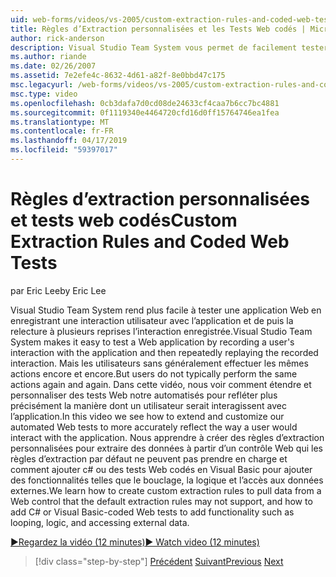 ```yaml
---
uid: web-forms/videos/vs-2005/custom-extraction-rules-and-coded-web-tests
title: Règles d’Extraction personnalisées et les Tests Web codés | Microsoft Docs
author: rick-anderson
description: Visual Studio Team System vous permet de facilement tester une application Web en enregistrant une interaction utilisateur avec l’application et de puis la relecture à plusieurs reprises le re...
ms.author: riande
ms.date: 02/26/2007
ms.assetid: 7e2efe4c-8632-4d61-a82f-8e0bbd47c175
msc.legacyurl: /web-forms/videos/vs-2005/custom-extraction-rules-and-coded-web-tests
msc.type: video
ms.openlocfilehash: 0cb3dafa7d0cd08de24633cf4caa7b6cc7bc4881
ms.sourcegitcommit: 0f1119340e4464720cfd16d0ff15764746ea1fea
ms.translationtype: MT
ms.contentlocale: fr-FR
ms.lasthandoff: 04/17/2019
ms.locfileid: "59397017"
---
```

# <a name="custom-extraction-rules-and-coded-web-tests"></a><span data-ttu-id="024f9-103">Règles d’extraction personnalisées et tests web codés</span><span class="sxs-lookup"><span data-stu-id="024f9-103">Custom Extraction Rules and Coded Web Tests</span></span>

<span data-ttu-id="024f9-104">par Eric Lee</span><span class="sxs-lookup"><span data-stu-id="024f9-104">by Eric Lee</span></span>

<span data-ttu-id="024f9-105">Visual Studio Team System rend plus facile à tester une application Web en enregistrant une interaction utilisateur avec l’application et de puis la relecture à plusieurs reprises l’interaction enregistrée.</span><span class="sxs-lookup"><span data-stu-id="024f9-105">Visual Studio Team System makes it easy to test a Web application by recording a user's interaction with the application and then repeatedly replaying the recorded interaction.</span></span> <span data-ttu-id="024f9-106">Mais les utilisateurs sans généralement effectuer les mêmes actions encore et encore.</span><span class="sxs-lookup"><span data-stu-id="024f9-106">But users do not typically perform the same actions again and again.</span></span> <span data-ttu-id="024f9-107">Dans cette vidéo, nous voir comment étendre et personnaliser des tests Web notre automatisés pour refléter plus précisément la manière dont un utilisateur serait interagissent avec l’application.</span><span class="sxs-lookup"><span data-stu-id="024f9-107">In this video we see how to extend and customize our automated Web tests to more accurately reflect the way a user would interact with the application.</span></span> <span data-ttu-id="024f9-108">Nous apprendre à créer des règles d’extraction personnalisées pour extraire des données à partir d’un contrôle Web qui les règles d’extraction par défaut ne peuvent pas prendre en charge et comment ajouter c# ou des tests Web codés en Visual Basic pour ajouter des fonctionnalités telles que le bouclage, la logique et l’accès aux données externes.</span><span class="sxs-lookup"><span data-stu-id="024f9-108">We learn how to create custom extraction rules to pull data from a Web control that the default extraction rules may not support, and how to add C# or Visual Basic-coded Web tests to add functionality such as looping, logic, and accessing external data.</span></span>

[<span data-ttu-id="024f9-109">&#9654;Regardez la vidéo (12 minutes)</span><span class="sxs-lookup"><span data-stu-id="024f9-109">&#9654; Watch video (12 minutes)</span></span>](https://channel9.msdn.com/Blogs/ASP-NET-Site-Videos/custom-extraction-rules-and-coded-web-tests)

> [!div class="step-by-step"]
> <span data-ttu-id="024f9-110">[Précédent](code-coverage-of-automated-tests.md)
> [Suivant](the-effects-of-caching.md)</span><span class="sxs-lookup"><span data-stu-id="024f9-110">[Previous](code-coverage-of-automated-tests.md)
[Next](the-effects-of-caching.md)</span></span>
